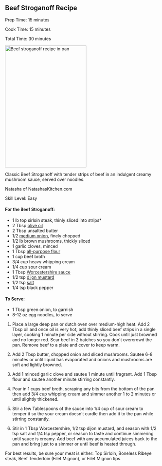 <h2>Beef Stroganoff Recipe</h2>

<div>
<p><span>Prep Time:</span> <span>15</span> <span>minutes</span> </p>
<p><span>Cook Time:</span> <span>15</span> <span>minutes</span> </p>
<p><span>Total Time:</span> <span>30</span> <span>minutes</span> </p>
</div>
<p><img src="https://natashaskitchen.com/wp-content/uploads/2019/04/Beef-Stroganoff-6-267x400.jpg" alt="Beef stroganoff recipe in pan" class="moz-reader-block-img" width="267" height="400"></p>
<p>
Classic Beef Stroganoff with tender strips of beef in an indulgent creamy mushroom sauce, served over noodles.	</p>
<div>
<p> <span>Natasha of NatashasKitchen.com</span>
</p>
<p><span>Skill Level: </span>
<span>
Easy </span>
</p>
<div>
<h4>For the Beef Stroganoff: </h4>
<ul>
<li>
<span>1</span>
<span>lb</span>
<span>top sirloin steak</span>, <span>thinly sliced into strips*</span>
</li>
<li>
<span>2</span>
<span>Tbsp</span>
<span><a href="https://amzn.to/2REjCtT" target="_blank" rel="nofollow noopener">olive oil</a></span> </li>
<li>
<span>2</span>
<span>Tbsp</span>
<span>unsalted butter</span> </li>
<li>
<span>1/2</span>
<span><a href="https://natashaskitchen.com/how-to-chop-an-onion-a-video-tutorial/" target="_blank">medium onion</a></span>, <span>finely chopped</span>
</li>
<li>
<span>1/2</span>
<span>lb</span>
<span>brown mushrooms</span>, <span>thickly sliced</span>
</li>
<li>
<span>1</span>
<span>garlic cloves</span>, <span>minced</span>
</li>
<li>
<span>1</span>
<span>Tbsp</span>
<span><a href="https://amzn.to/2xcqg1a" target="_blank" rel="nofollow noopener">all-purpose flour</a></span> </li>
<li>
<span>1</span>
<span>cup</span>
<span>beef broth</span> </li>
<li>
<span>3/4</span>
<span>cup</span>
<span>heavy whipping cream</span> </li>
<li>
<span>1/4</span>
<span>cup</span>
<span>sour cream</span> </li>
<li>
<span>1</span>
<span>Tbsp</span>
<span><a href="https://amzn.to/2seWJ8m" target="_blank" rel="nofollow noopener">Worcestershire sauce</a></span> </li>
<li>
<span>1/2</span>
<span>tsp</span>
<span><a href="https://amzn.to/34OtNlW" target="_blank" rel="nofollow noopener">dijon mustard</a></span> </li>
<li>
<span>1/2</span>
<span>tsp</span>
<span><a href="https://amzn.to/3jaUIzS" target="_blank" rel="nofollow noopener">salt</a></span> </li>
<li>
<span>1/4</span>
<span>tsp</span>
<span>black pepper</span> </li>
</ul>
</div>
<div>
<h4>To Serve: </h4>
<ul>
<li>
<span>1</span>
<span>Tbsp</span>
<span>green onion</span>, <span>to garnish</span>
</li>
<li>
<span>8-12</span>
<span>oz</span>
<span>egg noodles</span>, <span>to serve</span>
</li>
</ul>
</div>
 </div>
<div>
<ol>
<li>
<p>Place a large deep pan or dutch oven over medium-high heat. Add 2 Tbsp oil and once oil is very hot, add thinly sliced beef strips in a single layer, cooking 1 minute per side without stirring. Cook until just browned and no longer red. Sear beef in 2 batches so you don't overcrowd the pan. Remove beef to a plate and cover to keep warm.</p>
</li>
<li>
<p>Add 2 Tbsp butter, chopped onion and sliced mushrooms. Sautee 6-8 minutes or until liquid has evaporated and onions and mushrooms are soft and lightly browned.</p>
</li>
<li>
<p>Add 1 minced garlic clove and sautee 1 minute until fragrant. Add 1 Tbsp flour and sautee another minute stirring constantly.</p>
</li>
<li>
<p>Pour in 1 cups beef broth, scraping any bits from the bottom of the pan then add 3/4 cup whipping cream and simmer another 1 to 2 minutes or until slightly thickened.&nbsp;</p>
</li>
<li>
<p><span>Stir a few Tablespoons of the sauce into 1/4 cup of sour cream to temper it so the sour cream doesn’t curdle then add it to the pan while stirring constantly.</span></p>
</li>
<li>
<p>Stir in 1 Tbsp Worcestershire, 1/2 tsp dijon mustard, and season with 1/2 tsp salt and 1/4 tsp pepper, or season to taste and continue simmering until sauce is creamy. Add beef with any accumulated juices back to the pan and bring just to a simmer or until beef is heated through.</p>
</li>
</ol>
</div>
<div>

<p>For best results, be sure your meat is either: Top Sirloin, Boneless Ribeye steak, Beef Tenderloin (Filet Mignon), or Filet Mignon tips.&nbsp;</p>